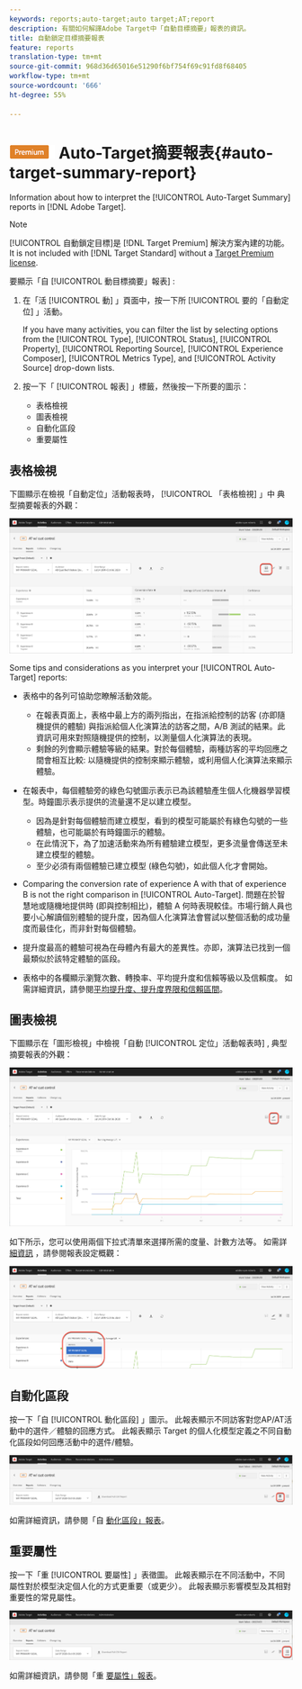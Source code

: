 ```yaml
---
keywords: reports;auto-target;auto target;AT;report
description: 有關如何解譯Adobe Target中「自動目標摘要」報表的資訊。
title: 自動鎖定目標摘要報表
feature: reports
translation-type: tm+mt
source-git-commit: 968d36d65016e51290f6bf754f69c91fd8f68405
workflow-type: tm+mt
source-wordcount: '666'
ht-degree: 55%

---
```



# ![PREMIUM](/help/assets/premium.png) Auto-Target摘要報表{#auto-target-summary-report}

Information about how to interpret the [!UICONTROL Auto-Target Summary] reports in [!DNL Adobe Target].

>[!NOTE]
>
>[!UICONTROL 自動鎖定目標]是 [!DNL Target Premium] 解決方案內建的功能。It is not included with [!DNL Target Standard] without a [Target Premium license](/help/c-intro/intro.md#premium).

要顯示「自 [!UICONTROL 動目標摘要」報表] :

1. 在「活 [!UICONTROL 動] 」頁面中，按一下所 [!UICONTROL 要的「自動定位] 」活動。

   If you have many activities, you can filter the list by selecting options from the [!UICONTROL Type], [!UICONTROL Status], [!UICONTROL Property], [!UICONTROL Reporting Source], [!UICONTROL Experience Composer], [!UICONTROL Metrics Type], and [!UICONTROL Activity Source] drop-down lists.

1. 按一下「 [!UICONTROL 報表] 」標籤，然後按一下所要的圖示：

   * 表格檢視
   * 圖表檢視
   * 自動化區段
   * 重要屬性

## 表格檢視

下圖顯示在檢視「自動定位」活動報表時， [!UICONTROL 「表格檢視] 」中  典型摘要報表的外觀：

![自動定位表格檢視報表](/help/c-reports/assets/at-table-view.png)

Some tips and considerations as you interpret your [!UICONTROL Auto-Target] reports:

* 表格中的各列可協助您瞭解活動效能。

   * 在報表頁面上，表格中最上方的兩列指出，在指派給控制的訪客 (亦即隨機提供的體驗) 與指派給個人化演算法的訪客之間，A/B 測試的結果。此資訊可用來對照隨機提供的控制，以測量個人化演算法的表現。
   * 剩餘的列會顯示體驗等級的結果。對於每個體驗，兩種訪客的平均回應之間會相互比較: 以隨機提供的控制來顯示體驗，或利用個人化演算法來顯示體驗。

* 在報表中，每個體驗旁的綠色勾號圖示表示已為該體驗產生個人化機器學習模型。時鐘圖示表示提供的流量還不足以建立模型。

   * 因為是針對每個體驗而建立模型，看到的模型可能屬於有綠色勾號的一些體驗，也可能屬於有時鐘圖示的體驗。
   * 在此情況下，為了加速活動來為所有體驗建立模型，更多流量會傳送至未建立模型的體驗。
   * 至少必須有兩個體驗已建立模型 (綠色勾號)，如此個人化才會開始。

* Comparing the conversion rate of experience A with that of experience B is not the right comparison in [!UICONTROL Auto-Target]. 問題在於智慧地或隨機地提供時 (即與控制相比)，體驗 A 何時表現較佳。市場行銷人員也要小心解讀個別體驗的提升度，因為個人化演算法會嘗試以整個活動的成功量度而最佳化，而非針對每個體驗。
* 提升度最高的體驗可視為在母體內有最大的差異性。亦即，演算法已找到一個最類似於該特定體驗的區段。
* 表格中的各欄顯示瀏覽次數、轉換率、平均提升度和信賴等級以及信賴度。 如需詳細資訊，請參閱[平均提升度、提升度界限和信賴區間](/help/c-reports/c-report-settings/average-lift-bounds-and-confidence-interval.md)。

## 圖表檢視

下圖顯示在「圖形檢視」中檢視「自動 [!UICONTROL 定位」活動報表時] ,  典型摘要報表的外觀：

![自動目標圖形檢視報表](/help/c-reports/assets/at-graph-view.png)

如下所示，您可以使用兩個下拉式清單來選擇所需的度量、計數方法等。 如需詳 [細資訊](/help/c-reports/c-report-settings/report-settings.md) ，請參閱報表設定概觀：

![自動目標圖形檢視報表](/help/c-reports/assets/at-graph-view-2.png)

## 自動化區段

按一下「自 [!UICONTROL 動化區段] 」圖示。 此報表顯示不同訪客對您AP/AT活動中的選件／體驗的回應方式。 此報表顯示 Target 的個人化模型定義之不同自動化區段如何回應活動中的選件/體驗。

![自動化區段圖示](/help/c-reports/assets/icon-automated-sements.png)

如需詳細資訊，請參閱「自 [動化區段」報表](/help/c-reports/c-personalization-insights-reports/automated-segments-report.md)。

## 重要屬性

按一下「重 [!UICONTROL 要屬性] 」表徵圖。 此報表顯示在不同活動中，不同屬性對於模型決定個人化的方式更重要（或更少）。 此報表顯示影響模型及其相對重要性的常見屬性。

![重要屬性圖示](/help/c-reports/assets/icon-important-attributes.png)

如需詳細資訊，請參閱「重 [要屬性」報表](/help/c-reports/c-personalization-insights-reports/important-attributes-report.md)。

